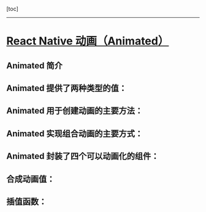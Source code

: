 [toc]

---

# [React Native 动画（Animated）](https://www.jianshu.com/p/7fd37d8ed138)

## Animated 简介

## Animated 提供了两种类型的值：

## Animated 用于创建动画的主要方法：

## Animated 实现组合动画的主要方式：

## Animated 封装了四个可以动画化的组件：

## 合成动画值：

## 插值函数：